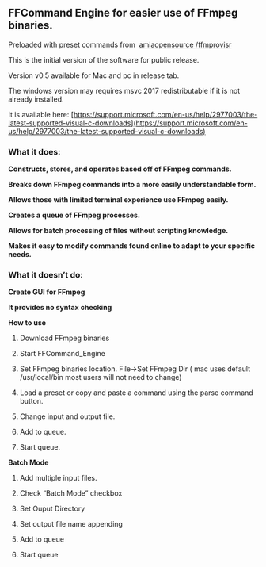 ## FFCommand Engine for easier use of FFmpeg binaries.

Preloaded with preset commands from  [amiaopensource /ffmprovisr](https://github.com/amiaopensource/ffmprovisr)

This is the initial version of the software for public release.

Version v0.5 available for Mac and pc in release tab.

The windows version may requires msvc 2017 redistributable if it is not already installed. 

It is available here: [https://support.microsoft.com/en-us/help/2977003/the-latest-supported-visual-c-downloads](https://support.microsoft.com/en-us/help/2977003/the-latest-supported-visual-c-downloads)

### **What it does:**

**Constructs, stores, and operates based off of FFmpeg commands.**

**Breaks down FFmpeg commands into a more easily understandable form.**

**Allows those with limited terminal experience use FFmpeg easily.**

**Creates a queue of FFmpeg processes.**

**Allows for batch processing of files without scripting knowledge.**

**Makes it easy to modify commands found online to adapt to your specific needs.**

### **What it doesn’t do:**

**Create GUI for FFmpeg**

**It provides no syntax checking**




**How to use**

1. Download FFmpeg binaries

2. Start FFCommand_Engine

3. Set FFmpeg binaries location. File-&gt;Set FFmpeg Dir ( mac uses default /usr/local/bin most users will not need to change)

4. Load a preset or copy and paste a command using the parse command button.

5. Change input and output file.

6. Add to queue.

7. Start queue.

**Batch Mode**

1. Add multiple input files.

2. Check “Batch Mode” checkbox

3. Set Ouput Directory

4. Set output file name appending

5. Add to queue

6. Start queue
